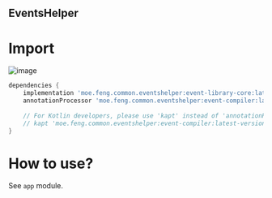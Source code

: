 EventsHelper
----

# Import

![image](https://api.bintray.com/packages/fython/EventsHelper/event-library-core/images/download.svg)

```groovy
dependencies {
    implementation 'moe.feng.common.eventshelper:event-library-core:latest-version'
    annotationProcessor 'moe.feng.common.eventshelper:event-compiler:latest-version'
    
    // For Kotlin developers, please use 'kapt' instead of 'annotationProcessor'
    // kapt 'moe.feng.common.eventshelper:event-compiler:latest-version'
}
```

# How to use?

See `app` module.